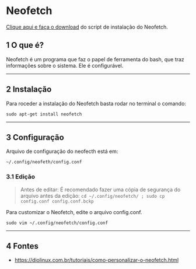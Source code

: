Neofetch
=================

[Clique aqui e faça o download](scripts/Shell/Neofetch/instala_neofetch.sh) do script de instalação do Neofetch.

## 1 O que é?

Neofetch é um programa que faz o papel de ferramenta do bash, que traz informações sobre o sistema. Ele é configurável.

---
## 2 Instalação

Para roceder a instalação do Neofetch basta rodar no terminal o comando:

`sudo apt-get install neofetch`

---
## 3 Configuração

Arquivo de configuração do neofecth está em:

`~/.config/neofeth/config.conf`

### 3.1 Edição

> Antes de editar:
> É recomendado fazer uma cópia de segurança do arquivo antes da edição:
> `cd ~/.config/neofetch/ ; sudo cp config.conf config.conf.bckp`

Para customizar o Neofetch, edite o arquivo config.conf.

`sudo vim ~/.config/neofetch/config.conf`

---

## 4 Fontes 

* <https://diolinux.com.br/tutoriais/como-personalizar-o-neofetch.html>
